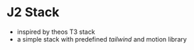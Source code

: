 # J2 Stack 

- inspired by theos T3 stack 
- a simple stack with predefined *tailwind* and motion library 
